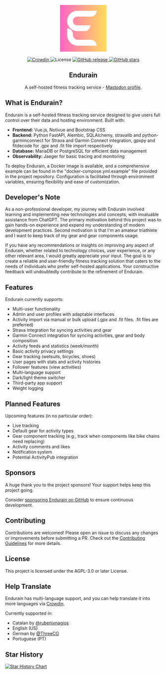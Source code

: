 <div align="center">
  <p>
    <img src="assets/logo.svg" width="150" height="150">
  </p>

  <p>
    <a href="https://crowdin.com/project/endurain">
      <img src="https://badges.crowdin.net/endurain/localized.svg" alt="Crowdin">
    </a>
    <img src="https://img.shields.io/github/license/joaovitoriasilva/endurain" alt="License">
    <a href="https://github.com/joaovitoriasilva/endurain/releases">
      <img src="https://img.shields.io/github/v/release/joaovitoriasilva/endurain" alt="GitHub release">
    </a>
    <a href="https://github.com/joaovitoriasilva/endurain/stargazers">
      <img src="https://img.shields.io/github/stars/joaovitoriasilva/endurain.svg?style=social&label=Star" alt="GitHub stars">
    </a>
  </p>

  <h2>
      Endurain
  </h2>
  <p>
    A self-hosted fitness tracking service - <a href="https://fosstodon.org/@endurain">Mastodon profile</a>.
  </p>
</div>

## What is Endurain?

Endurain is a self-hosted fitness tracking service designed to give users full control over their data and hosting environment. Built with:

- **Frontend:** Vue.js, Notivue and Bootstrap CSS
- **Backend:** Python FastAPI, Alembic, SQLAlchemy, stravalib and python-garminconnect for Strava and Garmin Connect integration, gpxpy and fitdecode for .gpx and .fit file import respectively 
- **Database:** MariaDB or PostgreSQL for efficient data management
- **Observability:** Jaeger for basic tracing and monitoring

To deploy Endurain, a Docker image is available, and a comprehensive example can be found in the "docker-compose.yml.example" file provided in the project repository. Configuration is facilitated through environment variables, ensuring flexibility and ease of customization.

## Developer's Note

As a non-professional developer, my journey with Endurain involved learning and implementing new technologies and concepts, with invaluable assistance from ChatGPT. The primary motivation behind this project was to gain hands-on experience and expand my understanding of modern development practices. Second motivation is that I'm an amateur triathlete and I want to keep track of my gear and gear components usage.

If you have any recommendations or insights on improving any aspect of Endurain, whether related to technology choices, user experience, or any other relevant area, I would greatly appreciate your input. The goal is to create a reliable and user-friendly fitness tracking solution that caters to the needs of individuals who prefer self-hosted applications. Your constructive feedback will undoubtedly contribute to the refinement of Endurain.

## Features

Endurain currently supports:

- Multi-user functionality
- Admin and user profiles with adaptable interfaces
- Activity import via manual or bulk upload (.gpx and .fit files. .fit files are preferred)
- Strava integration for syncing activities and gear
- Garmin Connect integration for syncing activities, gear and body composition
- Activity feeds and statistics (week/month)
- Basic activity privacy settings
- Gear tracking (wetsuits, bicycles, shoes)
- User pages with stats and activity histories
- Follower features (view activities)
- Multi-language support
- Dark/light theme switcher
- Third-party app support
- Weight logging

## Planned Features

Upcoming features (in no particular order):

- Live tracking
- Default gear for activity types
- Gear component tracking (e.g., track when components like bike chains need replacing)
- Activity comments and likes
- Notification system
- Potential ActivityPub integration

## Sponsors

A huge thank you to the project sponsors! Your support helps keep this project going.

Consider [sponsoring Endurain on GitHub](https://github.com/sponsors/joaovitoriasilva) to ensure continuous development.

## Contributing

Contributions are welcomed! Please open an issue to discuss any changes or improvements before submitting a PR. Check out the [Contributing Guidelines](https://github.com/joaovitoriasilva/endurain/blob/master/CONTRIBUTING.md) for more details.

## License

This project is licensed under the AGPL-3.0 or later License.

## Help Translate

Endurain has multi-language support, and you can help translate it into more languages via [Crowdin](https://crowdin.com/project/endurain). 

Currently supported in:

 - Catalan by [@rubenixnagios](https://github.com/rubenixnagios)
 - English (US)
 - German by [@ThreeCO](https://github.com/ThreeCO)
 - Portuguese (PT)

## Star History

[![Star History Chart](https://api.star-history.com/svg?repos=joaovitoriasilva/endurain&type=Date)](https://star-history.com/#joaovitoriasilva/endurain&Date)